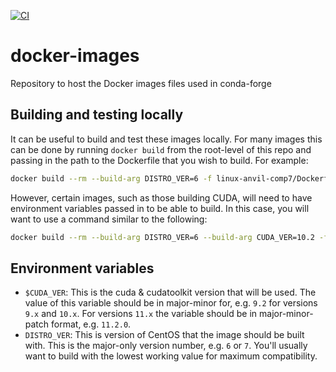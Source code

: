 [![CI](https://github.com/conda-forge/docker-images/workflows/CI/badge.svg)](https://github.com/conda-forge/docker-images/actions?query=branch%3Amain+workflow%3Aci)

# docker-images
Repository to host the Docker images files used in conda-forge

## Building and testing locally
It can be useful to build and test these images locally. For many images
this can be done by running `docker build` from the root-level of this
repo and passing in the path to the Dockerfile that you wish to build.
For example:

```sh
docker build --rm --build-arg DISTRO_VER=6 -f linux-anvil-comp7/Dockerfile .
```

However, certain images, such as those building CUDA, will need to have
environment variables passed in to be able to build. In this case, you
will want to use a command similar to the following:

```sh
docker build --rm --build-arg DISTRO_VER=6 --build-arg CUDA_VER=10.2 -f linux-anvil-cuda/Dockerfile .
```

## Environment variables

* `$CUDA_VER`: This is the cuda & cudatoolkit version that will be used. The
  value of this variable should be in major-minor for, e.g. `9.2` for versions
  `9.x` and `10.x`. For versions `11.x` the variable should be in
  major-minor-patch format, e.g. `11.2.0`.
* `DISTRO_VER`: This is version of CentOS that the image should be built with.
  This is the major-only version number, e.g. `6` or `7`.  You'll usually want
  to build with the lowest working value for maximum compatibility.

